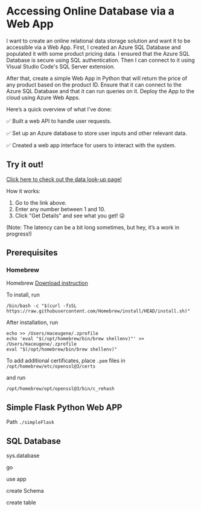 # Accessing Online Database via a Web App

I want to create an online relational data storage solution and want it to be accessible via a Web App. First, I created an Azure SQL Database and populated it with some product pricing data. I ensured that the Azure SQL Database is secure using SQL authentication. Then I can connect to it using Visual Studio Code's SQL Server extension.

After that, create a simple Web App in Python that will return the price of any product based on the product ID. Ensure that it can connect to the Azure SQL Database and that it can run queries on it. Deploy the App to the cloud using Azure Web Apps.

Here’s a quick overview of what I’ve done:

✅ Built a web API to handle user requests.

✅ Set up an Azure database to store user inputs and other relevant data.

✅ Created a web app interface for users to interact with the system.

## Try it out!

[Click here to check out the data look-up page!](metrocity-heatlh-v1-f3a9evfqhucwctdf.canadacentral-01.azurewebsites.net)

How it works:
1. Go to the link above.
2. Enter any number between 1 and 10.
3. Click "Get Details" and see what you get! 😜

(Note: The latency can be a bit long sometimes, but hey, it’s a work in progress!)

## Prerequisites
### Homebrew
Homebrew [Download instruction](https://brew.sh/)

To install, run
```
/bin/bash -c "$(curl -fsSL https://raw.githubusercontent.com/Homebrew/install/HEAD/install.sh)"
```

After installation,  run
```
echo >> /Users/maceugene/.zprofile
echo 'eval "$(/opt/homebrew/bin/brew shellenv)"' >> /Users/maceugene/.zprofile
eval "$(/opt/homebrew/bin/brew shellenv)"
```

To add additional certificates, place  `.pem` files in `/opt/homebrew/etc/openssl@3/certs`

and run
```
/opt/homebrew/opt/openssl@3/bin/c_rehash
```

## Simple Flask Python Web APP

Path `./simpleFlask`

## SQL Database

sys.database

go

use app

create Schema

create table